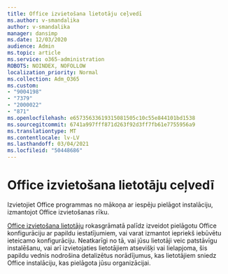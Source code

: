 ```yaml
---
title: Office izvietošana lietotāju ceļvedī
ms.author: v-smandalika
author: v-smandalika
manager: dansimp
ms.date: 12/03/2020
audience: Admin
ms.topic: article
ms.service: o365-administration
ROBOTS: NOINDEX, NOFOLLOW
localization_priority: Normal
ms.collection: Adm_O365
ms.custom:
- "9004198"
- "7379"
- "2000022"
- "871"
ms.openlocfilehash: e65735633619315081505c10c55e844101bd1538
ms.sourcegitcommit: 6741a997fff871d263f92d3ff7fb61e7755956a9
ms.translationtype: MT
ms.contentlocale: lv-LV
ms.lasthandoff: 03/04/2021
ms.locfileid: "50448686"
---
```

# <a name="deploy-office-to-your-users-guide"></a>Office izvietošana lietotāju ceļvedī

Izvietojiet Office programmas no mākoņa ar iespēju pielāgot instalāciju, izmantojot Office izvietošanas rīku.

[Office izvietošana lietotāju](https://go.microsoft.com/fwlink/?linkid=2146451) rokasgrāmatā palīdz izveidot pielāgotu Office konfigurāciju ar papildu iestatījumiem, vai varat izmantot iepriekš iebūvētu ieteicamo konfigurāciju. Neatkarīgi no tā, vai jūsu lietotāji veic patstāvīgu instalēšanu, vai arī izvietojaties lietotājiem atsevišķi vai lielapjoma, šis papildu vednis nodrošina detalizētus norādījumus, kas lietotājiem sniedz Office instalāciju, kas pielāgota jūsu organizācijai.